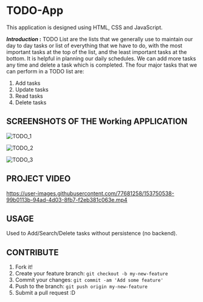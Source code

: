 # TODO-App
This application is designed using HTML, CSS and JavaScript.

**_Introduction_ :**
TODO List are the lists that we generally use to maintain our day to day tasks or list of everything that we have to do, with the most important tasks at the top of the list, and the least important tasks at the bottom. It is helpful in planning our daily schedules. We can add more tasks any time and delete a task which is completed. The four major tasks that we can perform in a TODO list are:

1. Add tasks
2. Update tasks
3. Read tasks
4. Delete tasks

## SCREENSHOTS OF THE Working APPLICATION

![TODO_1](https://user-images.githubusercontent.com/77681258/153750500-33d01e33-381d-424b-a633-4b49959c762f.jpg)

![TODO_2](https://user-images.githubusercontent.com/77681258/153750503-585f8a1f-5c9a-44f4-b463-9d5540eace9e.jpg)

![TODO_3](https://user-images.githubusercontent.com/77681258/153750505-ba09f4b9-373f-47b2-933b-b32e2386e484.jpg)

## PROJECT VIDEO

https://user-images.githubusercontent.com/77681258/153750538-99b0113b-94ad-4d03-8fb7-f2eb381c063e.mp4

## USAGE

Used to Add/Search/Delete tasks without persistence (no backend).

## CONTRIBUTE

1. Fork it!
2. Create your feature branch: `git checkout -b my-new-feature`
3. Commit your changes: `git commit -am 'Add some feature'`
4. Push to the branch: `git push origin my-new-feature`
5. Submit a pull request :D


